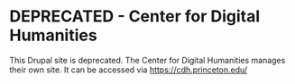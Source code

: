 # DEPRECATED - Center for Digital Humanities

This Drupal site is deprecated. The Center for Digital Humanities manages their own site. It can be accessed via https://cdh.princeton.edu/
